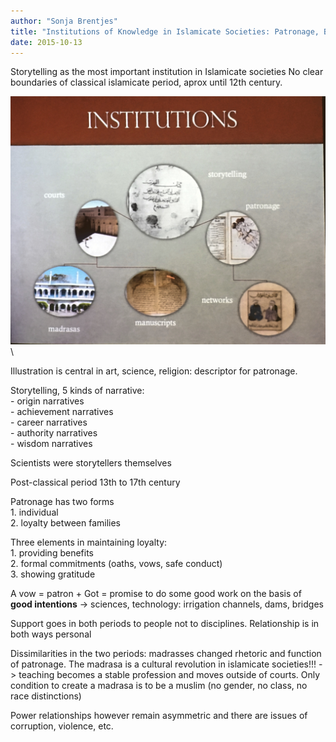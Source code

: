 ```yaml
---
author: "Sonja Brentjes"
title: "Institutions of Knowledge in Islamicate Societies: Patronage, Books, Families, the Arts"
date: 2015-10-13
---
```


Storytelling as the most important institution in Islamicate societies
No clear boundaries of classical islamicate period, aprox until 12th century.  

![Most important institutions in islamicate science and their connections](Images/20151013_Brentjes_Slide.jpg)\

Illustration is central in art, science, religion: descriptor for patronage.  

Storytelling, 5 kinds of narrative:  
    - origin narratives  
    - achievement narratives  
    - career narratives  
    - authority narratives  
    - wisdom narratives  

Scientists were storytellers themselves  

Post-classical period 13th to 17th century

Patronage has two forms  
    1. individual  
    2. loyalty between families  

Three elements in maintaining loyalty:  
    1. providing benefits  
    2. formal commitments (oaths, vows, safe conduct)  
    3. showing gratitude  

A vow = patron + Got = promise to do some good work on the basis of **good intentions** -> sciences, technology: irrigation channels, dams, bridges  

Support goes in both periods to people not to disciplines. Relationship is in both ways personal  

Dissimilarities in the two periods: madrasses changed rhetoric and function of patronage.
The madrasa is a cultural revolution in islamicate societies!!! -> teaching becomes a stable profession and moves outside of courts. Only condition to create a madrasa is to be a muslim (no gender, no class, no race distinctions)  

Power relationships however remain asymmetric and there are issues of corruption, violence, etc.  

